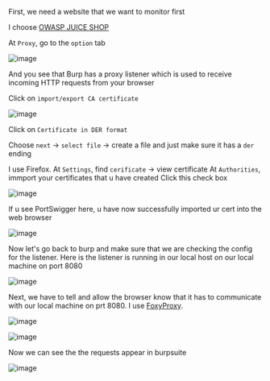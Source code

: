 First, we need a website that we want to monitor first

I choose [OWASP JUICE SHOP](https://demo.owasp-juice.shop/#/)

At `Proxy`, go to the `option` tab

![image](https://github.com/user-attachments/assets/444e0db0-0cd6-4a28-9bf5-34ca190cd27e)

And you see that Burp has a proxy listener which is used to receive incoming HTTP requests from your browser

Click on `import/export CA certificate` 

![image](https://github.com/user-attachments/assets/82cfd557-1657-49ff-9666-c845d8faac98)

Click on `Certificate in DER format`

Choose `next` -> `select file` -> create a file and just make sure it has a `der` ending

I use Firefox. At `Settings`, find `cerificate` -> view certificate
At `Authorities`, immport your certificates that u have created 
Click this check box

![image](https://github.com/user-attachments/assets/12eac7d3-94b1-4062-b827-fe8db55934b5)

If u see PortSwigger here, u have now successfully imported ur cert into the web browser

![image](https://github.com/user-attachments/assets/331d0d85-1b9a-44b3-97be-ca6e202688f6)

Now let's go back to burp and make sure that we are checking the config for the listener. Here is the listener is running in our local host on our local machine on port 8080

![image](https://github.com/user-attachments/assets/d3c022f4-de6f-4029-8ade-7db107556948)

Next, we have to tell and allow the browser know that it has to communicate with our local machine on prt 8080. I use [FoxyProxy](https://addons.mozilla.org/en-US/firefox/addon/foxyproxy-basic/). 

![image](https://github.com/user-attachments/assets/112aca4e-c73d-470e-a8f1-1539c46491ae)

![image](https://github.com/user-attachments/assets/390c32ed-760d-4fe2-a30e-2f5f0d291bef)

Now we can see the the requests appear in burpsuite 

![image](https://github.com/user-attachments/assets/980ef53c-ddcb-4948-a747-3e7d6dc94057)

